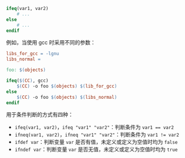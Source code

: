 ```makefile
ifeq(var1, var2)
	# ...
else
	# ...
endif
```

例如，当使用 gcc 时采用不同的参数：

```makefile
libs_for_gcc = -lgnu
libs_normal = 

foo: $(objects)

ifeq($(CC), gcc)
	$(CC) -o foo $(objects) $(lib_for_gcc)
else
	$(CC) -o foo $(objects) $(libs_normal)
endif
```

用于条件判断的方式有四种：
- `ifeq(var1, var2)`，`ifeq "var1" "var2"`：判断条件为 ` var1 == var2 `
- `ifneq(var1, var2)`，`ifneq "var1" "var2"`：判断条件为 ` var1 != var2 `
- `ifdef var`：判断变量 `var` 是否有值，未定义或定义为空值时均为 `false`
- `ifndef var`：判断变量 `var` 是否无值，未定义或定义为空值时均为 `true`